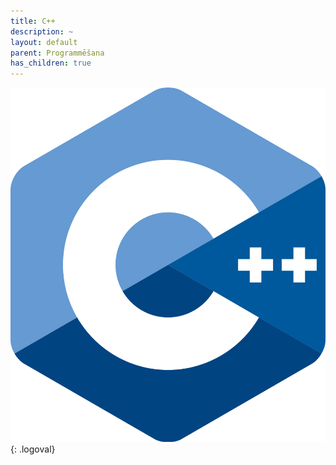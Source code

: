 ```yaml
---
title: C++
description: ~
layout: default
parent: Programmēšana
has_children: true
---
```

![pythonlogo](/media/c++logo.png){: .logoval}

